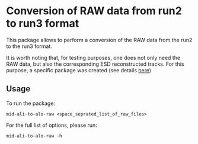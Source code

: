# Conversion of RAW data from run2 to run3 format
This package allows to perform a conversion of the RAW data from the run2 to the run3 format.

It is worth noting that, for testing purposes, one does not only need the RAW data, but also the corresponding ESD reconstructed tracks.
For this purpose, a specific package was created (see details [here](../rawesdconverter/README.md))

## Usage
To run the package:
```
mid-ali-to-alo-raw <space_seprated_list_of_raw_files>
```

For the full list of options, please run:
```
mid-ali-to-alo-raw -h
```
